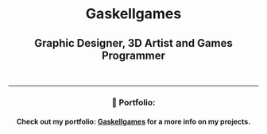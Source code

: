 <!-- Header -->
<div id="WelcomeHeader" align="center">
  <h1>Gaskellgames</h1>
  <h2>Graphic Designer, 3D Artist and Games Programmer</h2>
  <br>
</div>

<!--- Portfolio Information --->
<div id="PortfolioInformation" align="center">
  <hr>
  <h3>📄 Portfolio:</h3>
  <h4>Check out my portfolio: <a href="https://www.gaskellgames.com/">Gaskellgames</a> for a more info on my projects.</h4>
</div>

<!-- View Counter -->
<div>
  <img src="https://komarev.com/ghpvc/?username=Gaskellgames&style=flat-square&color=096716" alt=""/>
</div>
